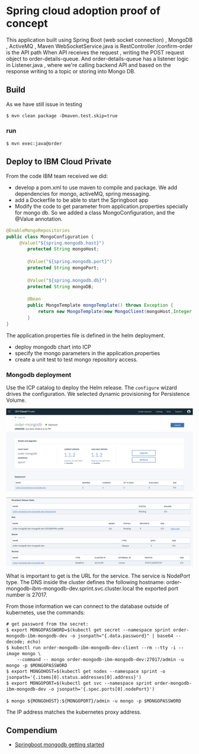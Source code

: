 # Spring cloud adoption proof of concept
 
This application built using Spring Boot (web socket connection) , MongoDB , ActiveMQ , Maven
WebSocketService.java is RestController
/confirm-order is the API path
When API receives the request , writing the POST request object to order-details-queue.
And order-details-queue has a listener logic in Listener.java , where we're calling backend API and based on the response writing to a topic or storing into Mongo DB.

## Build
As we have still issue in testing

```
$ mvn clean package -Dmaven.test.skip=true
```

### run
```
$ mvn exec:java@order
```

## Deploy to IBM Cloud Private
From the code IBM team received we did:
* develop a pom.xml to use maven to compile and package. We add dependencies for mongo, activeMQ, spring messaging.
* add a Dockerfile to be able to start the Springboot app
* Modify the code to get parameter from application.properties specially for mongo db. So we added a class MongoConfiguration, and the @Value annotation. 
```java
@EnableMongoRepositories
public class MongoConfiguration {
	 @Value("${spring.mongodb.host}")
	    protected String mongoHost;
	   
	    @Value("${spring.mongodb.port}")
	    protected String mongoPort;
	    
	    @Value("${spring.mongodb.db}")
	    protected String mongoDB;
	    
	    @Bean
		public MongoTemplate mongoTemplate() throws Exception {
			return new MongoTemplate(new MongoClient(mongoHost,Integer.parseInt(mongoPort)),mongoDB);
		}
}
```
The application.properties file is defined in the helm deployment.

* deploy mongodb chart into ICP
* specify the mongo parameters in the application.properties
* create a unit test to test mongo repository access.

### Mongodb deployment
Use the ICP catalog to deploy the Helm release. The `configure` wizard drives the configuration. We selected dynamic provisioning for Persistence Volume.

![](docs/mongo-dep.png)

![](docs/mongo-pvc.png)

What is important to get is the URL for the service. The service is NodePort type. The DNS inside the cluster defines the following hostname: order-mongodb-ibm-mongodb-dev.sprint.svc.cluster.local the exported port number is 27017.

From those information we can connect to the database outside of kubernetes, use the commands:
```
# get password from the secret:
$ export MONGOPASSWORD=$(kubectl get secret --namespace sprint order-mongodb-ibm-mongodb-dev -o jsonpath="{.data.password}" | base64 --decode; echo)
$ kubectl run order-mongodb-ibm-mongodb-dev-client --rm --tty -i --image mongo \
    --command -- mongo order-mongodb-ibm-mongodb-dev:27017/admin -u mongo -p $MONGOPASSWORD
$ export MONGOHOST=$(kubectl get nodes --namespace sprint -o jsonpath='{.items[0].status.addresses[0].address}')
$ export MONGOPORT=$(kubectl get svc --namespace sprint order-mongodb-ibm-mongodb-dev -o jsonpath='{.spec.ports[0].nodePort}')    

$ mongo ${MONGOHOST}:${MONGOPORT}/admin -u mongo -p $MONGOPASSWORD
```
The IP address matches the kubernetes proxy address. 

## Compendium
* [Springboot mongodb getting started](https://spring.io/guides/gs/accessing-data-mongodb/)

